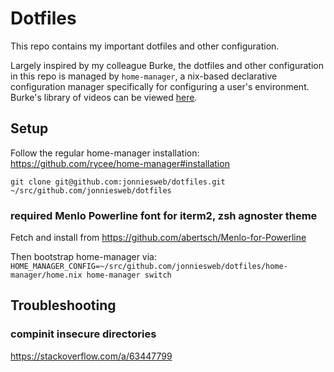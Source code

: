 # Dotfiles

This repo contains my important dotfiles and other configuration.

Largely inspired by my colleague Burke, the dotfiles and other configuration in this repo is managed by `home-manager`, a nix-based declarative configuration manager specifically for configuring a user's environment. Burke's library of videos can be viewed [here](https://www.youtube.com/channel/UCSW5DqTyfOI9sUvnFoCjBlQ).

## Setup

Follow the regular home-manager installation: https://github.com/rycee/home-manager#installation

`git clone git@github.com:jonniesweb/dotfiles.git ~/src/github.com/jonniesweb/dotfiles`

### required Menlo Powerline font for iterm2, zsh agnoster theme

Fetch and install from https://github.com/abertsch/Menlo-for-Powerline

Then bootstrap home-manager via: `HOME_MANAGER_CONFIG=~/src/github.com/jonniesweb/dotfiles/home-manager/home.nix home-manager switch`

## Troubleshooting

### compinit insecure directories

https://stackoverflow.com/a/63447799
